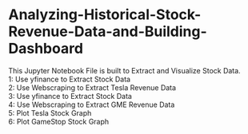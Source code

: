 # Analyzing-Historical-Stock-Revenue-Data-and-Building-Dashboard
This Jupyter Notebook File is built to Extract and Visualize Stock Data.
<br>1: Use yfinance to Extract Stock Data
<br>2: Use Webscraping to Extract Tesla Revenue Data
<br>3: Use yfinance to Extract Stock Data
<br>4: Use Webscraping to Extract GME Revenue Data
<br>5: Plot Tesla Stock Graph
<br>6: Plot GameStop Stock Graph
